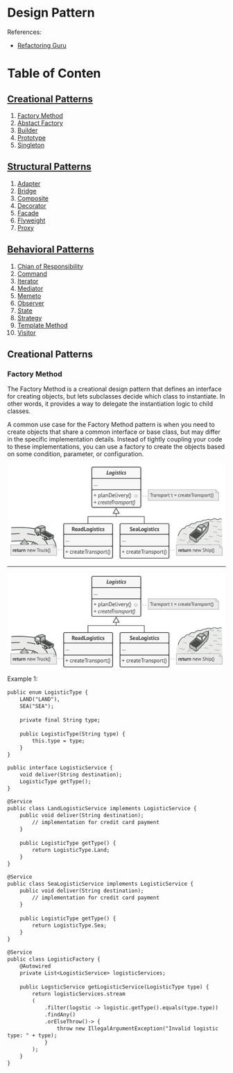 Design Pattern
==============

References:
- [Refactoring Guru](https://refactoring.guru/design-patterns/factory-method)


# Table of Conten
## [Creational Patterns](#)
1. [Factory Method](#factory-method) 
2. [Abstact Factory]() 
3. [Builder]() 
4. [Prototype]() 
5. [Singleton]() 


## [Structural Patterns](#)
1. [Adapter]()
2. [Bridge]()
3. [Composite]()
4. [Decorator]()
5. [Facade]()
6. [Flyweight]()
7. [Proxy]()


## [Behavioral Patterns](#)
1. [Chian of Responsibility]()
2. [Command]()
3. [Iterator]()
4. [Mediator]()
5. [Memeto]()
6. [Observer]()
7. [State]()
8. [Strategy]()
9. [Template Method]()
10. [Visitor]()

## Creational Patterns
### Factory Method

The Factory Method is a creational design pattern that defines an interface for creating objects, but lets subclasses decide which class to instantiate. In other words, it provides a way to delegate the instantiation logic to child classes.

A common use case for the Factory Method pattern is when you need to create objects that share a common interface or base class, but may differ in the specific implementation details. Instead of tightly coupling your code to these implementations, you can use a factory to create the objects based on some condition, parameter, or configuration.

![example](resources/factory-1.png)

---
![example](resources/factory-2.png)


Example 1:
```
public enum LogisticType {
    LAND("LAND"),
    SEA("SEA");

    private final String type;

    public LogisticType(String type) {
        this.type = type;
    }
}
```

```
public interface LogisticService {
    void deliver(String destination);
    LogisticType getType();
}
```

```
@Service
public class LandLogisticService implements LogisticService {
    public void deliver(String destination);
        // implementation for credit card payment
    }

    public LogisticType getType() {
        return LogisticType.Land;
    }
}
```

```
@Service
public class SeaLogisticService implements LogisticService {
    public void deliver(String destination);
        // implementation for credit card payment
    }

    public LogisticType getType() {
        return LogisticType.Sea;
    }
}
```

```
@Service
public class LogisticFactory {
    @Autowired
    private List<LogisticService> logisticServices;

    public LogsticService getLogisticService(LogisticType type) {
        return logisticServices.stream
        (
            .filter(logstic -> logistic.getType().equals(type.type))
            .findAny()
            .orElseThrow()-> {
                throw new IllegalArgumentException("Invalid logistic type: " + type);
            }
        );
    }
}
```



